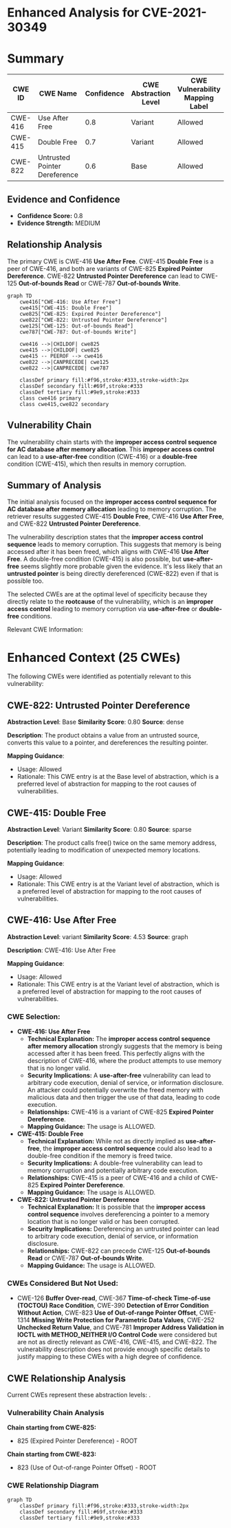 # Enhanced Analysis for CVE-2021-30349

# Summary
| CWE ID | CWE Name | Confidence | CWE Abstraction Level | CWE Vulnerability Mapping Label | CWE-Vulnerability Mapping Notes |
|---|---|---|---|---|---|
| CWE-416 | Use After Free | 0.8 | Variant | Allowed | Primary CWE |
| CWE-415 | Double Free | 0.7 | Variant | Allowed | Secondary Candidate |
| CWE-822 | Untrusted Pointer Dereference | 0.6 | Base | Allowed | Secondary Candidate |

## Evidence and Confidence

*   **Confidence Score:** 0.8
*   **Evidence Strength:** MEDIUM

## Relationship Analysis
The primary CWE is CWE-416 **Use After Free**. CWE-415 **Double Free** is a peer of CWE-416, and both are variants of CWE-825 **Expired Pointer Dereference**. CWE-822 **Untrusted Pointer Dereference** can lead to CWE-125 **Out-of-bounds Read** or CWE-787 **Out-of-bounds Write**.

```mermaid
graph TD
    cwe416["CWE-416: Use After Free"]
    cwe415["CWE-415: Double Free"]
    cwe825["CWE-825: Expired Pointer Dereference"]
    cwe822["CWE-822: Untrusted Pointer Dereference"]
    cwe125["CWE-125: Out-of-bounds Read"]
    cwe787["CWE-787: Out-of-bounds Write"]

    cwe416 -->|CHILDOF| cwe825
    cwe415 -->|CHILDOF| cwe825
    cwe415 -- PEEROF --> cwe416
    cwe822 -->|CANPRECEDE| cwe125
    cwe822 -->|CANPRECEDE| cwe787

    classDef primary fill:#f96,stroke:#333,stroke-width:2px
    classDef secondary fill:#69f,stroke:#333
    classDef tertiary fill:#9e9,stroke:#333
    class cwe416 primary
    class cwe415,cwe822 secondary
```

## Vulnerability Chain
The vulnerability chain starts with the **improper access control sequence for AC database after memory allocation**. This **improper access control** can lead to a **use-after-free** condition (CWE-416) or a **double-free** condition (CWE-415), which then results in memory corruption.

## Summary of Analysis
The initial analysis focused on the **improper access control sequence for AC database after memory allocation** leading to memory corruption. The retriever results suggested CWE-415 **Double Free**, CWE-416 **Use After Free**, and CWE-822 **Untrusted Pointer Dereference**.

The vulnerability description states that the **improper access control sequence** leads to memory corruption. This suggests that memory is being accessed after it has been freed, which aligns with CWE-416 **Use After Free**. A double-free condition (CWE-415) is also possible, but **use-after-free** seems slightly more probable given the evidence. It's less likely that an **untrusted pointer** is being directly dereferenced (CWE-822) even if that is possible too.

The selected CWEs are at the optimal level of specificity because they directly relate to the **rootcause** of the vulnerability, which is an **improper access control** leading to memory corruption via **use-after-free** or **double-free** conditions.

Relevant CWE Information:

# Enhanced Context (25 CWEs)
The following CWEs were identified as potentially relevant to this vulnerability:

## CWE-822: Untrusted Pointer Dereference
**Abstraction Level**: Base
**Similarity Score**: 0.80
**Source**: dense

**Description**:
The product obtains a value from an untrusted source, converts this value to a pointer, and dereferences the resulting pointer.

**Mapping Guidance**:
- Usage: Allowed
- Rationale: This CWE entry is at the Base level of abstraction, which is a preferred level of abstraction for mapping to the root causes of vulnerabilities.

## CWE-415: Double Free
**Abstraction Level**: Variant
**Similarity Score**: 0.80
**Source**: sparse

**Description**:
The product calls free() twice on the same memory address, potentially leading to modification of unexpected memory locations.

**Mapping Guidance**:
- Usage: Allowed
- Rationale: This CWE entry is at the Variant level of abstraction, which is a preferred level of abstraction for mapping to the root causes of vulnerabilities.

## CWE-416: Use After Free
**Abstraction Level**: variant
**Similarity Score**: 4.53
**Source**: graph

**Description**:
CWE-416: Use After Free

**Mapping Guidance**:
- Usage: Allowed
- Rationale: This CWE entry is at the Variant level of abstraction, which is a preferred level of abstraction for mapping to the root causes of vulnerabilities.

### CWE Selection:

*   **CWE-416: Use After Free**
    *   **Technical Explanation:** The **improper access control sequence after memory allocation** strongly suggests that the memory is being accessed after it has been freed. This perfectly aligns with the description of CWE-416, where the product attempts to use memory that is no longer valid.
    *   **Security Implications:** A **use-after-free** vulnerability can lead to arbitrary code execution, denial of service, or information disclosure. An attacker could potentially overwrite the freed memory with malicious data and then trigger the use of that data, leading to code execution.
    *   **Relationships:** CWE-416 is a variant of CWE-825 **Expired Pointer Dereference**.
    *   **Mapping Guidance:** The usage is ALLOWED.
*   **CWE-415: Double Free**
    *   **Technical Explanation:** While not as directly implied as **use-after-free**, the **improper access control sequence** could also lead to a double-free condition if the memory is freed twice.
    *   **Security Implications:** A double-free vulnerability can lead to memory corruption and potentially arbitrary code execution.
    *   **Relationships:** CWE-415 is a peer of CWE-416 and a child of CWE-825 **Expired Pointer Dereference**.
    *   **Mapping Guidance:** The usage is ALLOWED.
*   **CWE-822: Untrusted Pointer Dereference**
    *   **Technical Explanation:** It is possible that the **improper access control sequence** involves dereferencing a pointer to a memory location that is no longer valid or has been corrupted.
    *   **Security Implications:** Dereferencing an untrusted pointer can lead to arbitrary code execution, denial of service, or information disclosure.
    *   **Relationships:** CWE-822 can precede CWE-125 **Out-of-bounds Read** or CWE-787 **Out-of-bounds Write**.
    *   **Mapping Guidance:** The usage is ALLOWED.

### CWEs Considered But Not Used:
*   CWE-126 **Buffer Over-read**, CWE-367 **Time-of-check Time-of-use (TOCTOU) Race Condition**, CWE-390 **Detection of Error Condition Without Action**, CWE-823 **Use of Out-of-range Pointer Offset**, CWE-1314 **Missing Write Protection for Parametric Data Values**, CWE-252 **Unchecked Return Value**, and CWE-781 **Improper Address Validation in IOCTL with METHOD_NEITHER I/O Control Code** were considered but are not as directly relevant as CWE-416, CWE-415, and CWE-822. The vulnerability description does not provide enough specific details to justify mapping to these CWEs with a high degree of confidence.


## CWE Relationship Analysis

Current CWEs represent these abstraction levels: .


### Vulnerability Chain Analysis

**Chain starting from CWE-825:**
- 825 (Expired Pointer Dereference) - ROOT


**Chain starting from CWE-823:**
- 823 (Use of Out-of-range Pointer Offset) - ROOT



### CWE Relationship Diagram

```mermaid
graph TD
    classDef primary fill:#f96,stroke:#333,stroke-width:2px
    classDef secondary fill:#69f,stroke:#333
    classDef tertiary fill:#9e9,stroke:#333
```